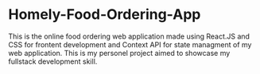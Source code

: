 # Homely-Food-Ordering-App
This is the online food ordering web application made using React.JS and CSS for frontent development and Context API for state managment of my web application. This is my personel project aimed to showcase my fullstack development skill.
